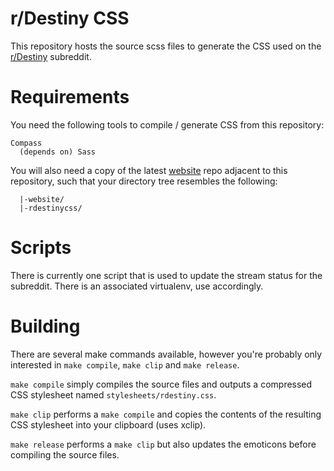 # r/Destiny CSS

This repository hosts the source scss files to generate the CSS used on the [r/Destiny](https://www.reddit.com/r/destiny) subreddit.

# Requirements

You need the following tools to compile / generate CSS from this repository:
```
Compass
  (depends on) Sass
```

You will also need a copy of the latest [website](https://github.com/destinygg/website) repo adjacent to this repository, such that your directory tree resembles the following:

```
  |-website/
  |-rdestinycss/
```

# Scripts

There is currently one script that is used to update the stream status for the subreddit. There is an associated virtualenv, use accordingly.

# Building

There are several make commands available, however you're probably only interested in `make compile`, `make clip` and `make release`.

`make compile` simply compiles the source files and outputs a compressed CSS stylesheet named `stylesheets/rdestiny.css`.

`make clip` performs a `make compile` and copies the contents of the resulting CSS stylesheet into your clipboard (uses xclip).

`make release` performs a `make clip` but also updates the emoticons before compiling the source files.